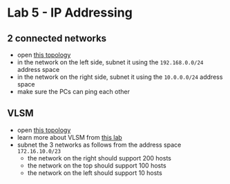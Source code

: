 # Lab 5 - IP Addressing

## 2 connected networks

* open [this topology](http://ocw.cs.pub.ro/courses/_media/rl/labs/03/contents/rl_lab-03_config_ip_simple.pkt)
* in the network on the left side, subnet it using the `192.168.0.0/24` address space
* in the network on the right side, subnet it using the `10.0.0.0/24` address space
* make sure the PCs can ping each other

## VLSM

* open [this topology](http://ocw.cs.pub.ro/courses/_media/rl/labs/03/contents/rl_lab-03_config_vlsm.pkt)
* learn more about VLSM from [this lab](http://ocw.cs.pub.ro/courses/rl/labs/03)
* subnet the 3 networks as follows from the address space `172.16.10.0/23`
  * the network on the right should support 200 hosts
  * the network on the top should support 100 hosts
  * the network on the left should support 10 hosts
